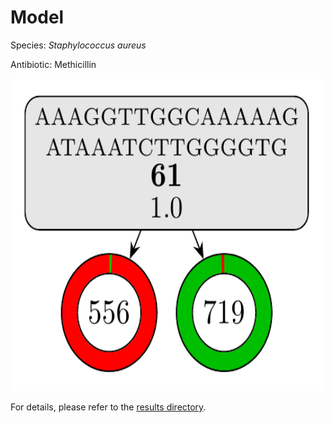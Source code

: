 
# Model

Species: *Staphylococcus aureus*

Antibiotic: Methicillin

<a href="./model.pdf"><img src="./model.png" width=500 height=500 /></a>

For details, please refer to the [results directory](../../../../../results/cart_b/staphylococcus%20aureus/methicillin/repeat_2/).

